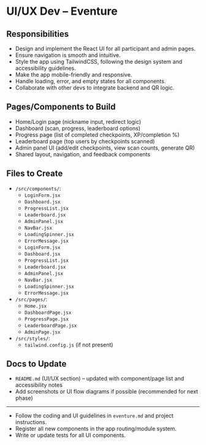 # UI/UX Dev – Eventure

## Responsibilities

- Design and implement the React UI for all participant and admin pages.
- Ensure navigation is smooth and intuitive.
- Style the app using TailwindCSS, following the design system and accessibility guidelines.
- Make the app mobile-friendly and responsive.
- Handle loading, error, and empty states for all components.
- Collaborate with other devs to integrate backend and QR logic.

## Pages/Components to Build

- Home/Login page (nickname input, redirect logic)
- Dashboard (scan, progress, leaderboard options)
- Progress page (list of completed checkpoints, XP/completion %)
- Leaderboard page (top users by checkpoints scanned)
- Admin panel UI (add/edit checkpoints, view scan counts, generate QR)
- Shared layout, navigation, and feedback components

## Files to Create

- `/src/components/`:
  - `LoginForm.jsx`
  - `Dashboard.jsx`
  - `ProgressList.jsx`
  - `Leaderboard.jsx`
  - `AdminPanel.jsx`
  - `NavBar.jsx`
  - `LoadingSpinner.jsx`
  - `ErrorMessage.jsx`
  - `LoginForm.jsx`
  - `Dashboard.jsx`
  - `ProgressList.jsx`
  - `Leaderboard.jsx`
  - `AdminPanel.jsx`
  - `NavBar.jsx`
  - `LoadingSpinner.jsx`
  - `ErrorMessage.jsx`
- `/src/pages/`:
  - `Home.jsx`
  - `DashboardPage.jsx`
  - `ProgressPage.jsx`
  - `LeaderboardPage.jsx`
  - `AdminPage.jsx`
- `/src/styles/`:
  - `tailwind.config.js` (if not present)


## Docs to Update
- `README.md` (UI/UX section) – updated with component/page list and accessibility notes
- Add screenshots or UI flow diagrams if possible (recommended for next phase)

---

- Follow the coding and UI guidelines in `eventure.md` and project instructions.
- Register all new components in the app routing/module system.
- Write or update tests for all UI components.
